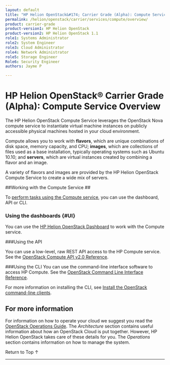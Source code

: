 ```yaml
---
layout: default
title: "HP Helion OpenStack&#174; Carrier Grade (Alpha): Compute Service Overview"
permalink: /helion/openstack/carrier/services/compute/overview/
product: carrier-grade
product-version1: HP Helion OpenStack
product-version2: HP Helion OpenStack 1.1
role1: Systems Administrator 
role2: System Engineer
role3: Cloud Administrator
role4: Network Administrator
role5: Storage Engineer
Role6: Security Engineer
authors: Jayme P

---
```

<!--UNDER REVISION-->

<script>

function PageRefresh {
onLoad="window.refresh"
}

PageRefresh();

</script>

<!--
<p style="font-size: small;"> <a href="/helion/openstack/carrier/services/tripleo/overview/">&#9664; PREV</a> | <a href="/helion/openstack/carrier/services/overview/">&#9650; UP</a> | <a href="/helion/openstack/carrier/services/identity/overview/"> NEXT &#9654</a> </p>
-->

# HP Helion OpenStack&#174; Carrier Grade (Alpha): Compute Service Overview #

The HP Helion OpenStack Compute Service leverages the OpenStack Nova compute service to instantiate virtual machine instances on publicly accessible physical machines hosted in your cloud environment.

Compute allows you to work with **flavors**, which are unique combinations of disk space, memory capacity, and CPU; **images**, which are collections of files used as a base installation, typically operating systems such as Ubuntu 10.10; and **servers**, which are virtual instances created by combining a flavor and an image.

A variety of flavors and images are provided by the HP Helion OpenStack Compute Service to create a wide mix of servers.

<!-- ## Storing Metadata on a Configuration Drive {#configdrive}

The HP Helion OpenStack compute service can be configured to [write metadata to a special configuration drive](/helion/openstack/carrier/services/compute/overview/configdrive) that contains information normally available through the metadata service. --> 

##Working with the Compute Service ##

To [perform tasks using the Compute service](#howto), you can use the dashboard, API or CLI.

### Using the dashboards {#UI}

You can use the [HP Helion OpenStack Dashboard](/helion/openstack/carrier/dashboard/how-works/) to work with the Compute service.

###Using the API<a name="API"></a>
 
You can use a low-level, raw REST API access to the HP Compute service. See the [OpenStack Compute API v2.0 Reference](http://api.openstack.org/api-ref-compute-v2.html).

###Using the CLI<a name="cli"></a>
You can use the command-line interface software to access HP Compute. See the [OpenStack Command Line Interface Reference](http://docs.openstack.org/cli-reference/content/novaclient_commands.html).

For more information on installing the CLI, see [Install the OpenStack command-line clients](http://docs.openstack.org/user-guide/content/install_clients.html).

<!--
## How To's with the HP Helion OpenStack Compute Service<a name="howto"></a>

Taken from http://wiki.hpcloud.net/display/core/Core+Edition+Use+cases#CoreEditionUsecases-OverCloud 

The following lists of tasks can be performed by a user or administrator through the [HP Helion OpenStack Dashboard](/helion/openstack/carrier/dashboard/how-works/), the [API](http://api.openstack.org/api-ref-compute-v2.html), or [CLI](http://docs.openstack.org/cli-reference/content/novaclient_commands.html).

Depending upon your user type, user or administrator, you can perform the following tasks.

### Tasks performed by users ###

The following Compute service tasks are usually performed by someone with the *user* role.

#### Working with instances ####

When working with the Compute service, you can perform a number of tasks with your virtual machine instances, including creating and deleting instances, starting and stopping an instance, and attaching a storage volume to an instance.

- **Launching an instance** -??- Create a new virtual machine.
- **Launching an instance that boots from a Volume** -??- Create a bootable virtual machine associated with a bootable volume. 
- **Rebooting an instance** -??- Reboot an instance.
- **Rebuilding an instance** -??- Rebuild an instance as needed.
- **Starting and stopping an instance** -??- Use the Compute service to start and stop an instance.
- **Creating and deleting a snapshot of an instance** -??- Create a snapshot of an instance that you can use to create other instances.
- **Rescuing and un-rescuing an instance** -??- Rescue a instance.
- **Deleting an instance** -??- Delete an instance that is no longer needed.
- **Attaching and detaching volumes** -??- Attach a storage volume to an instance and detach the volume, when no longer needed.
- **Viewing an instance console log** -??- Display a log of virtual machine activity.
- **Viewing a VNC console connection to an instance** -??- Remotely connect to an instance using a VNC (Virtual Network Computing) console. 
- **Associating and disassociating a floating IP address** -??- Allocate and associate floating IP addresses to an instance. 

#### Working with security ####

You can use different tools to help secure your cloud.

- **Working with security groups** -??- Create, modify, and delete the security groups in your project.
- **Working with security group rules** -??- Create, modify, delete a security group rule that control traffic to or from instances.
- **Working with key pairs** -??- Create and delete the key pairs that control access to the instances in your environment. You can also import an existing key pair.

### Tasks performed by an Administrator ###

The following Compute service tasks are usually performed by someone with the *administrator* role.

#### Creating, modifying and deleting flavors ####

Use the Compute service to create, delete, and modify the virtual machine *flavors* in a project. A flavor defines the hardware configuration (disk space and memory capacity).

#### Modifying project quotas ####

Use the Compute service to change the maximum limits on the number of objects (instances, volumes, and so on).

#### Creating, modifying, and deleting availability zones ####

Use the Compute service to manage availability zones (AZ) by creating and deleting AZs and modifying existing AZs.

#### Enabling and disabling services ####

Use the Compute service to enable or disable services available in a project.

#### Working with an instance ####

When working with the Compute service, you can perform a number of tasks with your virtual machines (VM).

- **Locking and unlocking instances** -??- Lock or unlock an instance, as needed.
- **Pausing and un-pausing instances** -??- Pause and un-pause an instance. The `pause` command stores the state of the instance in RAM. A paused instance continues to run in a frozen state.
- **Suspending and resuming virtual machines** -??- Suspend and un-suspend an instance. When you suspend an instance, its instance state is stored on disk, all memory is written to disk, and the instance is stopped. Suspending an instance is similar to placing a device in hibernation; memory and vCPUs become available.-->

## For more information ##

For information on how to operate your cloud we suggest you read the [OpenStack Operations Guide](http://docs.openstack.org/ops/). The *Architecture* section contains useful information about how an OpenStack Cloud is put together. However, HP Helion OpenStack takes care of these details for you. The *Operations* section contains information on how to manage the system.


 <a href="#top" style="padding:14px 0px 14px 0px; text-decoration: none;"> Return to Top &#8593; </a>

----
